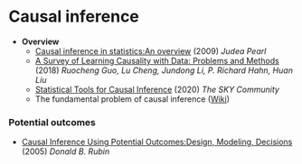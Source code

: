 # Causal inference

- **Overview**
  - [Causal inference in statistics:An overview](https://ftp.cs.ucla.edu/pub/stat_ser/r350.pdf) (2009) *Judea Pearl*
  - [A Survey of Learning Causality with Data: Problems and Methods](https://arxiv.org/pdf/1809.09337.pdf) (2018) *Ruocheng Guo, Lu Cheng, Jundong Li, P. Richard Hahn, Huan Liu*
  - [Statistical Tools for Causal Inference](https://chabefer.github.io/STCI/) (2020) *The SKY Community*
  - The fundamental problem of causal inference ([Wiki](https://en.wikipedia.org/wiki/Rubin_causal_model#The_fundamental_problem_of_causal_inference))

### Potential outcomes
  - [Causal Inference Using Potential Outcomes:Design, Modeling, Decisions](https://5harad.com/mse331/papers/rubin_causal_inference.pdf) (2005) *Donald B. Rubin*
